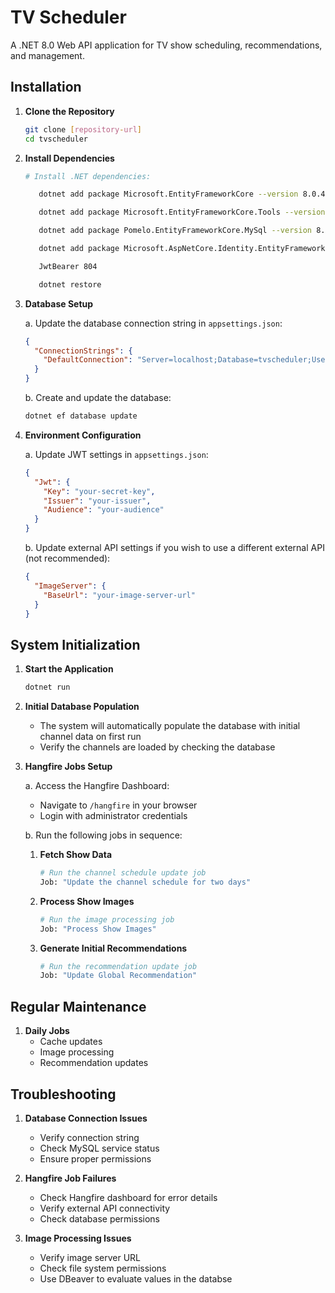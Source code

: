 # TV Scheduler

A .NET 8.0 Web API application for TV show scheduling, recommendations, and management.



## Installation

1. **Clone the Repository**
   ```bash
   git clone [repository-url]
   cd tvscheduler
   ```

2. **Install Dependencies**
   ```bash
   # Install .NET dependencies:

      dotnet add package Microsoft.EntityFrameworkCore --version 8.0.4

      dotnet add package Microsoft.EntityFrameworkCore.Tools --version 8.0.4

      dotnet add package Pomelo.EntityFrameworkCore.MySql --version 8.0.0

      dotnet add package Microsoft.AspNetCore.Identity.EntityFrameworkCore --version 8.0.4

      JwtBearer 804    

      dotnet restore
   ```

3. **Database Setup**

   a. Update the database connection string in `appsettings.json`:
   ```json
   {
     "ConnectionStrings": {
       "DefaultConnection": "Server=localhost;Database=tvscheduler;User=your_username;Password=your_password;"
     }
   }
   ```

   b. Create and update the database:
   ```bash
   dotnet ef database update
   ```

4. **Environment Configuration**

   a. Update JWT settings in `appsettings.json`:
   ```json
   {
     "Jwt": {
       "Key": "your-secret-key",
       "Issuer": "your-issuer",
       "Audience": "your-audience"
     }
   }
   ```

   b. Update external API settings if you wish to use a different external API (not recommended):
   ```json
   {
     "ImageServer": {
       "BaseUrl": "your-image-server-url"
     }
   }
   ```


## System Initialization

1. **Start the Application**
   ```bash
   dotnet run
   ```

2. **Initial Database Population**
   - The system will automatically populate the database with initial channel data on first run
   - Verify the channels are loaded by checking the database

3. **Hangfire Jobs Setup**

   a. Access the Hangfire Dashboard:
   - Navigate to `/hangfire` in your browser
   - Login with administrator credentials

   b. Run the following jobs in sequence:

   1. **Fetch Show Data**
      ```bash
      # Run the channel schedule update job
      Job: "Update the channel schedule for two days"
      ```

   2. **Process Show Images**
      ```bash
      # Run the image processing job
      Job: "Process Show Images"
      ```

   3. **Generate Initial Recommendations**
      ```bash
      # Run the recommendation update job
      Job: "Update Global Recommendation"
      ```


## Regular Maintenance

1. **Daily Jobs**
   - Cache updates
   - Image processing
   - Recommendation updates


## Troubleshooting

1. **Database Connection Issues**
   - Verify connection string
   - Check MySQL service status
   - Ensure proper permissions

2. **Hangfire Job Failures**
   - Check Hangfire dashboard for error details
   - Verify external API connectivity
   - Check database permissions

3. **Image Processing Issues**
   - Verify image server URL
   - Check file system permissions
   - Use DBeaver to evaluate values in the databse